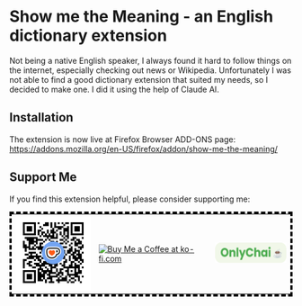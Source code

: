 # Show me the Meaning - an English dictionary extension

Not being a native English speaker, I always found it hard to follow things on the internet, especially checking out news or Wikipedia. Unfortunately I was not able to find a good dictionary extension that suited my needs, so I decided to make one. I did it using the help of Claude AI.

## Installation

The extension is now live at Firefox Browser ADD-ONS page: https://addons.mozilla.org/en-US/firefox/addon/show-me-the-meaning/

## Support Me

If you find this extension helpful, please consider supporting me:

<table style="border:4px dashed black;">
  <tr>
    <td><img src="icons/qr-code.png" width="150"/></td>
    <td><a href='https://ko-fi.com/N4N61MYBBT' target='_blank'><img height='36' style='border:0px;height:36px;' src='https://storage.ko-fi.com/cdn/kofi6.png?v=6' border='0' alt='Buy Me a Coffee at ko-fi.com' /></a></td>
    <td><a href='https://onlychai.neocities.org/support.html?name=Chandu&upi=chandujr-2%40okhdfcbank' target='_blank'><img height='36' style='border:0px;height:36px;' src='icons/buy-indian.png' border='0' alt='Use UPI Payment Gateway' /></a></td>
  </tr>
</table>
